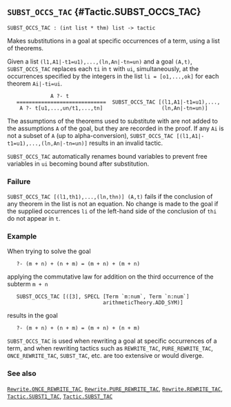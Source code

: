 ## `SUBST_OCCS_TAC` {#Tactic.SUBST_OCCS_TAC}


```
SUBST_OCCS_TAC : (int list * thm) list -> tactic
```



Makes substitutions in a goal at specific occurrences of a term, using a list
of theorems.


Given a list `(l1,A1|-t1=u1),...,(ln,An|-tn=un)` and a goal `(A,t)`,
`SUBST_OCCS_TAC` replaces each `ti` in `t` with `ui`, simultaneously,
at the occurrences specified by the integers in the list `li = [o1,...,ok]`
for each theorem `Ai|-ti=ui`.
    
                  A ?- t
       =============================  SUBST_OCCS_TAC [(l1,A1|-t1=u1),...,
        A ?- t[u1,...,un/t1,...,tn]                   (ln,An|-tn=un)]
    
The assumptions of the theorems used to substitute with are not
added to the assumptions `A` of the goal, but they are recorded in the proof.
If any `Ai` is not a subset of `A` (up to alpha-conversion),
`SUBST_OCCS_TAC [(l1,A1|-t1=u1),...,(ln,An|-tn=un)]`
results in an invalid tactic.

`SUBST_OCCS_TAC` automatically renames bound variables to prevent
free variables in `ui` becoming bound after substitution.

### Failure

`SUBST_OCCS_TAC [(l1,th1),...,(ln,thn)] (A,t)` fails if the conclusion of any
theorem in the list is not an equation.  No change is made to the goal if the
supplied occurrences `li` of the left-hand side of the conclusion of `thi` do
not appear in `t`.

### Example

When trying to solve the goal
    
       ?- (m + n) + (n + m) = (m + n) + (m + n)
    
applying the commutative law for addition on the third occurrence of
the subterm `m + n`
    
       SUBST_OCCS_TAC [([3], SPECL [Term `m:num`, Term `n:num`]
                                   arithmeticTheory.ADD_SYM)]
    
results in the goal
    
       ?- (m + n) + (n + m) = (m + n) + (n + m)
    




`SUBST_OCCS_TAC` is used when rewriting a goal at specific occurrences
of a term, and when rewriting tactics such as `REWRITE_TAC`,
`PURE_REWRITE_TAC`, `ONCE_REWRITE_TAC`, `SUBST_TAC`, etc.
are too extensive or would diverge.

### See also

[`Rewrite.ONCE_REWRITE_TAC`](#Rewrite.ONCE_REWRITE_TAC), [`Rewrite.PURE_REWRITE_TAC`](#Rewrite.PURE_REWRITE_TAC), [`Rewrite.REWRITE_TAC`](#Rewrite.REWRITE_TAC), [`Tactic.SUBST1_TAC`](#Tactic.SUBST1_TAC), [`Tactic.SUBST_TAC`](#Tactic.SUBST_TAC)

